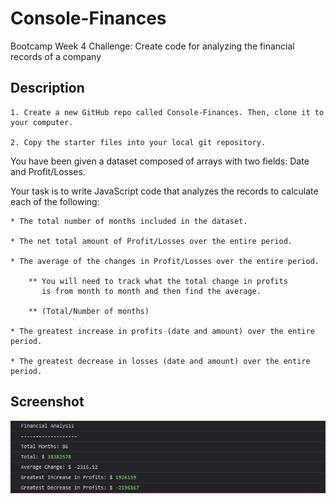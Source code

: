 # Console-Finances

Bootcamp Week 4 Challenge: Create code for analyzing the financial records of a company
## Description 

    1. Create a new GitHub repo called Console-Finances. Then, clone it to your computer.

    2. Copy the starter files into your local git repository.

You have been given a dataset composed of arrays with two fields: Date and Profit/Losses.

Your task is to write JavaScript code that analyzes the records to calculate each of the following:

    * The total number of months included in the dataset.

    * The net total amount of Profit/Losses over the entire period.

    * The average of the changes in Profit/Losses over the entire period.

        ** You will need to track what the total change in profits 
           is from month to month and then find the average.

        ** (Total/Number of months)

    * The greatest increase in profits (date and amount) over the entire period.

    * The greatest decrease in losses (date and amount) over the entire period.

## Screenshot
![Screenshot of the webpage](Console.png)

